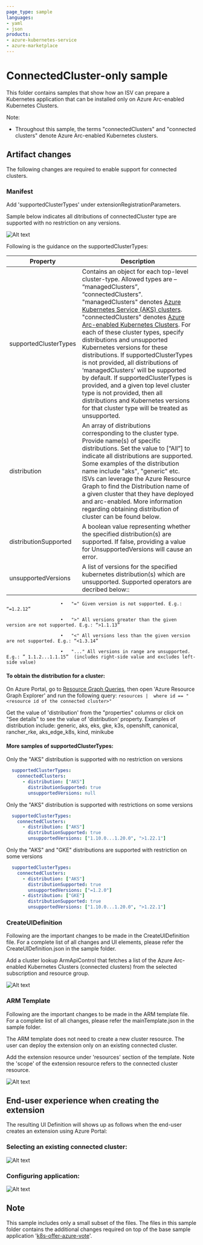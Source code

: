 ```yaml
---
page_type: sample
languages:
- yaml
- json
products:
- azure-kubernetes-service
- azure-marketplace
---
```


# ConnectedCluster-only sample

This folder contains samples that show how an ISV can prepare a Kubernetes application that can be installed only on Azure Arc-enabled Kubernetes Clusters.

Note:
  - Throughout this sample, the terms  "connectedClusters" and "connected clusters" denote Azure Arc-enabled Kubernetes clusters.

## Artifact changes

The following changes are required to enable support for connected clusters.

### Manifest

Add 'supportedClusterTypes' under extensionRegistrationParameters.

Sample below indicates all ditributions of connectedCluster type are supported with no restriction on any versions.



![Alt text](images/Manifest_changes.png)

Following is the guidance on the supportedClusterTypes:

| Property      | Description |
| -----------   | ----------- |
| supportedClusterTypes       | Contains an object for each top-level cluster-type. Allowed types are – “managedClusters”, “connectedClusters”. "managedClusters" denotes [Azure Kubernetes Service (AKS) clusters](https://learn.microsoft.com/en-us/azure/aks/what-is-aks). "connectedClusters" denotes [Azure Arc-enabled Kubernetes Clusters](https://learn.microsoft.com/azure/azure-arc/kubernetes/overview). For each of these cluster types, specify distributions and unsupported Kubernetes versions for these distributions. If supportedClusterTypes is not provided, all distributions of ‘managedClusters’ will be supported by default. If supportedClusterTypes is provided, and a given top level cluster type is not provided, then all distributions and Kubernetes versions for that cluster type will be treated as unsupported. |
| distribution   | An array of distributions  corresponding to the cluster type. Provide name(s) of specific distributions. Set the value to [“All”]  to indicate all distributions are supported. Some examples of the distribution name include "aks", "generic" etc. ISVs can leverage the Azure Resource Graph to find the Distribution name of a given cluster that they have deployed and arc-enabled. More information regarding obtaining distribution of cluster can be found below. |
| distributionSupported  | A boolean value representing whether the specified distribution(s) are supported. If false, providing a value for UnsupportedVersions will cause an error. |
| unsupportedVersions  | A list of versions for the specified kubernetes distribution(s) which are unsupported. Supported operators are decribed below:: |

                        •	"=" Given version is not supported. E.g.: “=1.2.12”

                        •	">" All versions greater than the given version are not supported. E.g.: “>1.1.13”

                        •	"<" All versions less than the given version are not supported. E.g.: “<1.3.14”

                        •	"..." All versions in range are unsupported. E.g.: ” 1.1.2...1.1.15”  (includes right-side value and excludes left-side value)
#### To obtain the distribution for a cluster:
  On Azure Portal, go to [Resource Graph Queries](https://learn.microsoft.com/azure/governance/resource-graph/first-query-portal), then open 'Azure Resource Graph Explorer' and run the following query: ``` resources |  where id == "<resource id of the connected cluster>" ```
  
  Get the value of 'distribution' from the "properties" columns or click on "See details" to see the value of 'distribution' property. Examples of distribution include: generic, aks, eks, gke, k3s, openshift, canonical, rancher_rke, aks_edge_k8s, kind, minikube
#### More samples of supportedClusterTypes:

Only the "AKS" distribution is supported with no restriction on versions
``` yaml
  supportedClusterTypes:
    connectedClusters:
      - distribution: ["AKS"]
        distributionSupported: true
        unsupportedVersions: null
```

Only the "AKS" distribution is supported with restrictions on some versions
``` yaml
  supportedClusterTypes:
    connectedClusters:
      - distribution: ["AKS"]
        distributionSupported: true
        unsupportedVersions: ["1.10.0...1.20.0", ">1.22.1"]
```

Only the "AKS" and "GKE" distributions are supported with restriction on some versions
``` yaml
  supportedClusterTypes:
    connectedClusters:
      - distribution: ["AKS"]
        distributionSupported: true
        unsupportedVersions: ["=1.2.0"]
      - distribution: ["GKE"]
        distributionSupported: true
        unsupportedVersions: ["1.10.0...1.20.0", ">1.22.1"]
```
### CreateUIDefinition

Following are the important changes to be made in the CreateUIDefinition file. For a complete list of all changes and UI elements, please refer the CreateUIDefinition.json in the sample folder.

Add a cluster lookup ArmApiControl that fetches a list of the Azure Arc-enabled Kubernetes Clusters (connected clusters) from the selected subscription and resource group.

![Alt text](images/UIDefinition_ClusterLookupControl.png)


### ARM Template

Following are the important changes to be made in the ARM template file. For a complete list of all changes, please refer the mainTemplate.json in the sample folder.

The ARM template does not need to create a new cluster resource. The user can deploy the extension only on an existing connected cluster.

Add the extension resource under 'resources' section of the template. Note the 'scope' of the extension resource refers to the connected cluster resource.

![Alt text](images/ARMTemplate_ExtensionResource.png)

## End-user experience when creating the extension

The resulting UI Definition will shows up as follows when the end-user creates an extension using Azure Portal:

### Selecting an existing connected cluster:

![Alt text](images/Create_Extension_Basics_ConnectedOnly.png)

### Configuring application:

![Alt text](images/Create_Extension_ApplicationDetails_ConnectedOnly.png)

## Note
This sample includes only a small subset of the files. The files in this sample folder contains the additional changes required on top of the base sample application '[k8s-offer-azure-vote](../k8s-offer-azure-vote/)'.